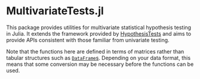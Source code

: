 # MultivariateTests.jl

This package provides utilities for multivariate statistical hypothesis testing in Julia.
It extends the framework provided by
[HypothesisTests](https://github.com/JuliaStats/HypothesisTests.jl)
and aims to provide APIs consistent with those familiar from univariate testing.

Note that the functions here are defined in terms of matrices rather than tabular structures
such as [`DataFrame`s](https://github.com/JuliaData/DataFrames.jl).
Depending on your data format, this means that some conversion may be necessary before the
functions can be used.
